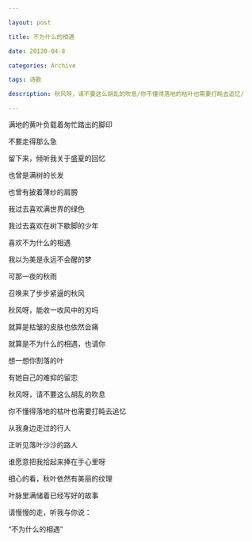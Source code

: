 ```yaml
---

layout: post

title: 不为什么的相遇

date: 20120-04-8

categories: Archive

tags: 诗歌

description: 秋风呀，请不要这么胡乱的吹息/你不懂得落地的枯叶也需要打盹去追忆/

---
```


满地的黄叶负载着匆忙踏出的脚印  

不要走得那么急  

留下来，倾听我关于盛夏的回忆  




也曾是满树的长发  

也曾有披着薄纱的肩膀  

我过去喜欢满世界的绿色  

我过去喜欢在树下歇脚的少年  

喜欢不为什么的相遇  

我以为美是永远不会醒的梦  

可那一夜的秋雨  

召唤来了步步紧逼的秋风    





秋风呀，能收一收风中的刃吗   

就算是枯皱的皮肤也依然会痛   

就算是不为什么的相遇，也请你   

想一想你割落的叶   

有她自己的难抑的留恋   
 
秋风呀，请不要这么胡乱的吹息   

你不懂得落地的枯叶也需要打盹去追忆   





从我身边走过的行人   

正听见落叶沙沙的路人   

谁愿意把我拾起来捧在手心里呀   

细心的看，秋叶依然有美丽的纹理   

叶脉里满储着已经写好的故事   

请慢慢的走，听我与你说：    

“不为什么的相遇”    






